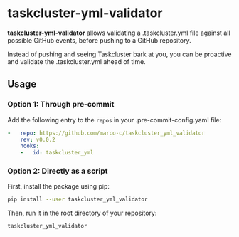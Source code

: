# taskcluster-yml-validator

**taskcluster-yml-validator** allows validating a .taskcluster.yml file against all possible GitHub events, before pushing to a GitHub repository.

Instead of pushing and seeing Taskcluster bark at you, you can be proactive and validate the .taskcluster.yml ahead of time.

## Usage

### Option 1: Through pre-commit

Add the following entry to the `repos` in your .pre-commit-config.yaml file:
```YAML
-   repo: https://github.com/marco-c/taskcluster_yml_validator
    rev: v0.0.2
    hooks:
    -   id: taskcluster_yml
```

### Option 2: Directly as a script

First, install the package using pip:
```bash
pip install --user taskcluster_yml_validator
```

Then, run it in the root directory of your repository:
```bash
taskcluster_yml_validator
```
